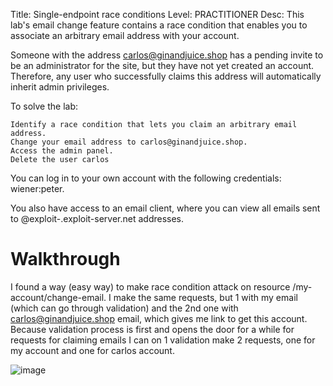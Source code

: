 Title: Single-endpoint race conditions
Level: PRACTITIONER
Desc:  This lab's email change feature contains a race condition that enables you to associate an arbitrary email address with your account.

Someone with the address carlos@ginandjuice.shop has a pending invite to be an administrator for the site, but they have not yet created an account. Therefore, any user who successfully claims this address will automatically inherit admin privileges.

To solve the lab:

    Identify a race condition that lets you claim an arbitrary email address.
    Change your email address to carlos@ginandjuice.shop.
    Access the admin panel.
    Delete the user carlos

You can log in to your own account with the following credentials: wiener:peter.

You also have access to an email client, where you can view all emails sent to @exploit-<YOUR-EXPLOIT-SERVER-ID>.exploit-server.net addresses. 

# Walkthrough
I found a way (easy way) to make race condition attack on resource /my-account/change-email. I make the same requests, but 1 with my email (which can go through validation) and the 2nd one with carlos@ginandjuice.shop email, which gives me link to get this account. Because validation process is first and opens the door for a while for requests for claiming emails I can on 1 validation make 2 requests, one for my account and one for carlos account.

![image](https://github.com/user-attachments/assets/b91c82b6-590c-4fdc-b2d4-18162e843bf3)








